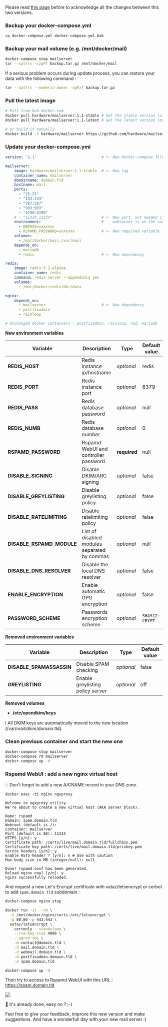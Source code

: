 Please read [this page](https://github.com/hardware/mailserver/issues/122) before to acknowledge all the changes between this two versions.

### Backup your docker-compose.yml
   
```bash
cp docker-compose.yml docker-compose.yml.bak
```

### Backup your mail volume (e.g. /mnt/docker/mail)
   
```bash
docker-compose stop mailserver
tar --xattrs -czpPf backup.tar.gz /mnt/docker/mail
```

If a serious problem occurs during update process, you can restore your data with the following command :

```bash
tar --xattrs --numeric-owner -xpPzf backup.tar.gz
```

### Pull the latest image

```bash
# Pull from hub.docker.com
docker pull hardware/mailserver:1.1-stable # Get the stable version (v1.1-stable branch)
docker pull hardware/mailserver:1.1-latest # Get the latest version (master branch)

# or build it manually
docker build -t hardware/mailserver https://github.com/hardware/mailserver.git#v1.1-stable
```

### Update your docker-compose.yml

```yml
version: '2.1'                             # <- New docker-compose file version

mailserver:
    image: hardware/mailserver:1.1-stable  # <- New tag
    container_name: mailserver
    domainname: domain.tld
    hostname: mail
    ports:
      - "25:25"
      - "143:143"
      - "587:587"
      - "993:993"
      - "4190:4190"
    # - "11334:11334"                      # <- New port, not needed if the                         
    environment:                           #    webserver is on the same host
      - DBPASS=xxxxxxx
      - RSPAMD_PASSWORD=xxxxxxx            # <- New required variable
    volumes:
      - /mnt/docker/mail:/var/mail
    depends_on:
      - mariadb
      - redis                              # <- New dependency

redis:		
    image: redis:3.2-alpine		
    container_name: redis		
    command: redis-server --appendonly yes		
    volumes:
      - /mnt/docker/redis/db:/data

nginx:
    depends_on:
      - mailserver                         # <- New dependency
      - postfixadmin
      - rainloop

# Unchanged docker containers : postfixadmin, rainloop, nsd, mariadb
```

**New environment variables**

| Variable | Description | Type | Default value |
| -------- | ----------- | ---- | ------------- |
| **REDIS_HOST** | Redis instance ip/hostname | *optional*  | redis
| **REDIS_PORT** | Redis instance port | *optional*  | 6379
| **REDIS_PASS** | Redis database password | *optional* | null
| **REDIS_NUMB** | Redis database number | *optional* | 0
| **RSPAMD_PASSWORD** | Rspamd WebUI and controller password | **required** | null
| **DISABLE_SIGNING** | Disable DKIM/ARC signing | *optional* | false
| **DISABLE_GREYLISTING** | Disable greylisting policy | *optional* | false
| **DISABLE_RATELIMITING** | Disable ratelimiting policy | *optional* | false
| **DISABLE_RSPAMD_MODULE** | List of disabled modules separated by commas | *optional* | null
| **DISABLE_DNS_RESOLVER** | Disable the local DNS resolver | *optional* | false
| **ENABLE_ENCRYPTION** | Enable automatic GPG encryption | *optional* | false
| **PASSWORD_SCHEME** | Passwords encryption scheme | *optional* | `SHA512-CRYPT`

**Removed environment variables**

| Variable | Description | Type | Default value |
| -------- | ----------- | ---- | ------------- |
| **DISABLE_SPAMASSASSIN** | Disable SPAM checking | *optional* | false
| **GREYLISTING** | Enable greylisting policy server | *optional* | off

**Removed volumes**

- **/etc/opendkim/keys**

:information_source: All DKIM keys are automatically moved to the new location (/var/mail/dkim/domain.tld).

### Clean previous container and start the new one

```bash
docker-compose stop mailserver
docker-compose rm mailserver
docker-compose up -d
```

### Rspamd WebUI : add a new nginx virtual host

:bulb: Don't forget to add a new A/CNAME record in your DNS zone.

```
docker exec -ti nginx ngxproxy

Welcome to ngxproxy utility.
We're about to create a new virtual host (AKA server block).

Name: rspamd
Domain: spam.domain.tld
Webroot (default is /): 
Container: mailserver
Port (default is 80): 11334
HTTPS [y/n]: y
Certificate path: /certs/live/mail.domain.tld/fullchain.pem
Certificate key path: /certs/live/mail.domain.tld/privkey.pem
Secure headers [y/n]: y
Enable HSTS header ? [y/n]: n # Use with caution
Max body size in MB (integer/null): null

Done! rspamd.conf has been generated.
Reload nginx now? [y/n]: y
nginx successfully reloaded.
```

And request a new Let's Encrypt certificate with xataz/letsencrypt or cerbot to add `spam.domain.tld` subdomain :

```bash
docker-compose nginx stop

docker run -it --rm \
  -v /mnt/docker/nginx/certs:/etc/letsencrypt \
  -p 80:80 -p 443:443 \
  xataz/letsencrypt \
    certonly --standalone \
    --rsa-key-size 4096 \
    --agree-tos \
    -m contact@domain.tld \
    -d mail.domain.tld \
    -d webmail.domain.tld \
    -d postfixadmin.domain.tld \
    -d spam.domain.tld

docker-compose up -d
```

Then try to access to Rspamd WebUI with this URL : https://spam.domain.tld 

![](http://i.imgur.com/HIZ5O5X.png)

:tada: It's already done, easy no ? ;-) 

Feel free to give your feedback, improve this new version and make suggestions. And have a wonderfull day with your new mail server :)
